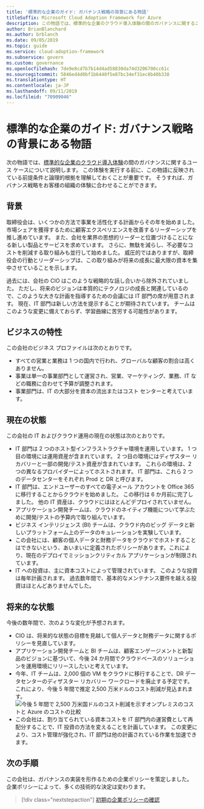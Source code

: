 ```yaml
---
title: '標準的な企業のガイド: ガバナンス戦略の背景にある物語'
titleSuffix: Microsoft Cloud Adoption Framework for Azure
description: この物語では、標準的な企業のクラウド導入体験の間のガバナンスに関するユース ケースを組み立てます。
author: BrianBlanchard
ms.author: brblanch
ms.date: 09/05/2019
ms.topic: guide
ms.service: cloud-adoption-framework
ms.subservice: govern
ms.custom: governance
ms.openlocfilehash: 7de9e8cd7b7b14d4ad58830da74d3206700cc61c
ms.sourcegitcommit: 5846ed4d0bf1b6440f5e87bc34ef31ec8b40b338
ms.translationtype: HT
ms.contentlocale: ja-JP
ms.lasthandoff: 09/11/2019
ms.locfileid: "70909046"
---
```

# <a name="standard-enterprise-guide-the-narrative-behind-the-governance-strategy"></a>標準的な企業のガイド: ガバナンス戦略の背景にある物語

次の物語では、[標準的な企業のクラウド導入体験](./index.md)の間のガバナンスに関するユース ケースについて説明します。 この体験を実行する前に、この物語に反映されている前提条件と論理的根拠を理解しておくことが重要です。 そうすれば、ガバナンス戦略をお客様の組織の体験に合わせることができます。

## <a name="back-story"></a>背景

取締役会は、いくつかの方法で事業を活性化する計画からその年を始めました。 市場シェアを獲得するために顧客エクスペリエンスを改善するリーダーシップを推し進めています。 また、会社を業界の思想的リーダーと位置づけることになる新しい製品とサービスを求めています。 さらに、無駄を減らし、不必要なコストを削減する取り組みも並行して始めました。 威圧的ではありますが、取締役会の行動とリーダーシップは、この取り組みが将来の成長に最大限の資本を集中させていることを示します。

過去には、会社の CIO はこのような戦略的な話し合いから除外されていました。 ただし、将来のビジョンは本質的にテクノロジの成長と関連しているので、このような大きな計画を指導するための会議には IT 部門の席が用意されます。 現在、IT 部門は新しい方法を提示することが期待されています。 チームはこのような変更に備えておらず、学習曲線に苦労する可能性があります。

## <a name="business-characteristics"></a>ビジネスの特性

この会社のビジネス プロファイルは次のとおりです。

- すべての営業と業務は 1 つの国内で行われ、グローバルな顧客の割合は高くありません。
- 事業は単一の事業部門として運営され、営業、マーケティング、業務、IT などの職務に合わせて予算が調整されます。
- 事業部門は、IT の大部分を資本の流出またはコスト センターと考えています。

## <a name="current-state"></a>現在の状態

この会社の IT およびクラウド運用の現在の状態は次のとおりです。

- IT 部門は 2 つのホスト型インフラストラクチャ環境を運用しています。 1 つ目の環境には運用資産が含まれています。 2 つ目の環境にはディザスター リカバリーと一部の開発/テスト資産が含まれています。 これらの環境は、2 つの異なるプロバイダーによってホストされます。 IT 部門は、これら 2 つのデータセンターをそれぞれ Prod と DR と呼びます。
- IT 部門は、エンドユーザーのすべての電子メール アカウントを Office 365 に移行することからクラウドを始めました。 この移行は 6 か月前に完了しました。 他の IT 資産は、クラウドにはほとんどデプロイされていません。
- アプリケーション開発チームは、クラウドのネイティブ機能について学ぶために開発/テストの予算内で取り組んでいます。
- ビジネス インテリジェンス (BI) チームは、クラウド内のビッグ データと新しいプラットフォーム上のデータのキュレーションを実験しています。
- この会社には、顧客の個人データと財務データをクラウドでホストすることはできないという、あいまいに定義されたポリシーがあります。これにより、現在のデプロイでミッションクリティカル アプリケーションが制限されています。
- IT への投資は、主に資本コストによって管理されています。 このような投資は毎年計画されます。 過去数年間で、基本的なメンテナンス要件を越える投資はほとんどありませんでした。

## <a name="future-state"></a>将来的な状態

今後の数年間で、次のような変化が予想されます。

- CIO は、将来的な状態の目標を見越して個人データと財務データに関するポリシーを見直しています。
- アプリケーション開発チームと BI チームは、顧客エンゲージメントと新製品のビジョンに基づいて、今後 24 か月間でクラウドベースのソリューションを運用環境にリリースしたいと考えています。
- 今年、IT チームは、2,000 個の VM をクラウドに移行することで、DR データセンターのディザスター リカバリー ワークロードを廃止する予定です。 これにより、今後 5 年間で推定 2,500 万米ドルのコスト削減が見込まれます。
    ![今後 5 年間で 2,500 万米国ドルのコスト削減を示すオンプレミスのコストと Azure のコストの比較](../../../_images/governance/calculator-small-to-medium-enterprise.png)
- この会社は、割り当てられている資本コストを IT 部門内の運営費として再配分することで、IT 投資の方法を変えることを計画しています。 この変更により、コスト管理が強化され、IT 部門は他の計画されている作業を加速できます。

## <a name="next-steps"></a>次の手順

この会社は、ガバナンスの実装を形作るための企業ポリシーを策定しました。 企業ポリシーによって、多くの技術的な決定は変わります。

> [!div class="nextstepaction"]
> [初期の企業ポリシーの確認](./initial-corporate-policy.md)
